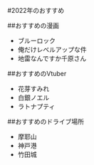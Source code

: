 #2022年のおすすめ

##おすすめの漫画
 - ブルーロック
 - 俺だけレベルアップな件
 - 地雷なんですか千原さん
 
##おすすめのVtuber
 - 花芽すみれ
 - 白銀ノエル
 - ラトナプティ
 
##おすすめのドライブ場所
 - 摩耶山
 - 神戸港
 - 竹田城